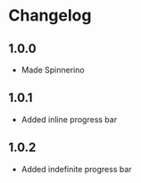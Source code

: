 # Changelog

## 1.0.0

* Made Spinnerino

## 1.0.1

* Added inline progress bar

## 1.0.2

* Added indefinite progress bar